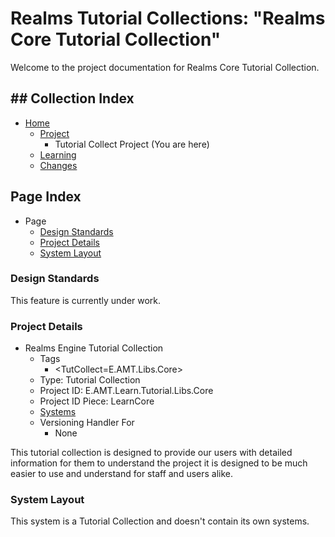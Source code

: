 [Page]:link

[Page Home]:link
[Page Learn Home]:link
[Page Changes Home]:link
[Page Roadmap Home]:link
[Page Project Home]:link

[Sec Standards]:link
[Sec Details]:link
[Sec Layout]:link

# Realms Tutorial Collections: "Realms Core Tutorial Collection"

Welcome to the project documentation for Realms Core Tutorial Collection.


## ## Collection Index

- [Home][Page Home] 
	- [Project][Page Project Home]
		- Tutorial Collect Project (You are here)
	- [Learning][Page Learn Home]
	- [Changes][Page Changes Home]

## Page Index

- Page
	- [Design Standards][Sec Standards]
	- [Project Details][Sec Details]
	- [System Layout][Sec Layout]

### Design Standards

This feature is currently under work.

### Project Details

- Realms Engine Tutorial Collection
	- Tags
		- <TutCollect=E.AMT.Libs.Core>
	- Type: Tutorial Collection
	- Project ID: E.AMT.Learn.Tutorial.Libs.Core
	- Project ID Piece: LearnCore
	- [Systems][Sec Layout]
	- Versioning Handler For
		- None

This tutorial collection is designed to provide our users with detailed information for them to understand the project it is designed to be much easier to use and understand for staff and users alike.

### System Layout

This system is a Tutorial Collection and doesn't contain its own systems.